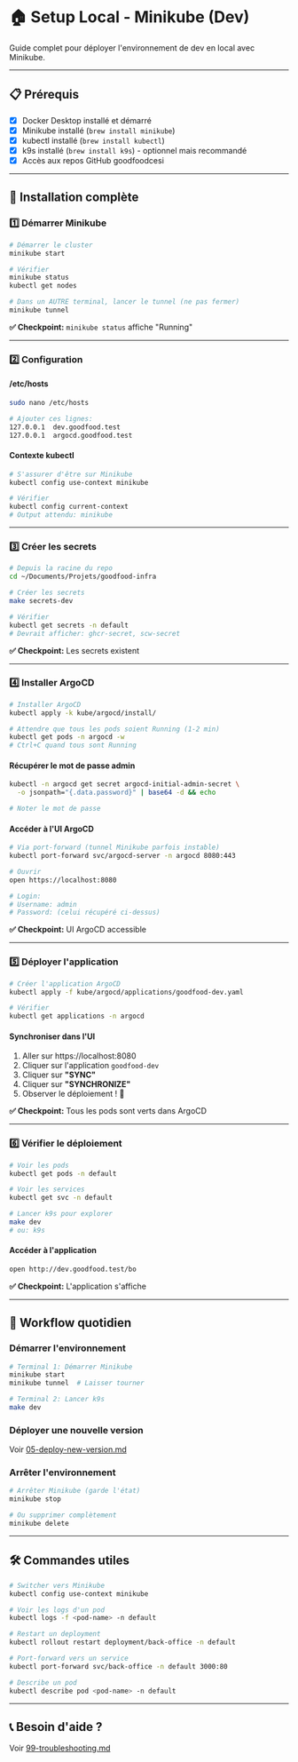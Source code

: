 # 🏠 Setup Local - Minikube (Dev)

Guide complet pour déployer l'environnement de dev en local avec Minikube.

---

## 📋 Prérequis

- [x] Docker Desktop installé et démarré
- [x] Minikube installé (`brew install minikube`)
- [x] kubectl installé (`brew install kubectl`)
- [x] k9s installé (`brew install k9s`) - optionnel mais recommandé
- [x] Accès aux repos GitHub goodfoodcesi

---

## 🚀 Installation complète

### 1️⃣ Démarrer Minikube
```bash
# Démarrer le cluster
minikube start

# Vérifier
minikube status
kubectl get nodes

# Dans un AUTRE terminal, lancer le tunnel (ne pas fermer)
minikube tunnel
```

**✅ Checkpoint:** `minikube status` affiche "Running"

---

### 2️⃣ Configuration

#### /etc/hosts
```bash
sudo nano /etc/hosts

# Ajouter ces lignes:
127.0.0.1  dev.goodfood.test
127.0.0.1  argocd.goodfood.test
```

#### Contexte kubectl
```bash
# S'assurer d'être sur Minikube
kubectl config use-context minikube

# Vérifier
kubectl config current-context
# Output attendu: minikube
```

---

### 3️⃣ Créer les secrets
```bash
# Depuis la racine du repo
cd ~/Documents/Projets/goodfood-infra

# Créer les secrets
make secrets-dev

# Vérifier
kubectl get secrets -n default
# Devrait afficher: ghcr-secret, scw-secret
```

**✅ Checkpoint:** Les secrets existent

---

### 4️⃣ Installer ArgoCD
```bash
# Installer ArgoCD
kubectl apply -k kube/argocd/install/

# Attendre que tous les pods soient Running (1-2 min)
kubectl get pods -n argocd -w
# Ctrl+C quand tous sont Running
```

#### Récupérer le mot de passe admin
```bash
kubectl -n argocd get secret argocd-initial-admin-secret \
  -o jsonpath="{.data.password}" | base64 -d && echo

# Noter le mot de passe
```

#### Accéder à l'UI ArgoCD
```bash
# Via port-forward (tunnel Minikube parfois instable)
kubectl port-forward svc/argocd-server -n argocd 8080:443

# Ouvrir
open https://localhost:8080

# Login:
# Username: admin
# Password: (celui récupéré ci-dessus)
```

**✅ Checkpoint:** UI ArgoCD accessible

---

### 5️⃣ Déployer l'application
```bash
# Créer l'application ArgoCD
kubectl apply -f kube/argocd/applications/goodfood-dev.yaml

# Vérifier
kubectl get applications -n argocd
```

#### Synchroniser dans l'UI

1. Aller sur https://localhost:8080
2. Cliquer sur l'application `goodfood-dev`
3. Cliquer sur **"SYNC"**
4. Cliquer sur **"SYNCHRONIZE"**
5. Observer le déploiement ! 🎉

**✅ Checkpoint:** Tous les pods sont verts dans ArgoCD

---

### 6️⃣ Vérifier le déploiement
```bash
# Voir les pods
kubectl get pods -n default

# Voir les services
kubectl get svc -n default

# Lancer k9s pour explorer
make dev
# ou: k9s
```

#### Accéder à l'application
```bash
open http://dev.goodfood.test/bo
```

**✅ Checkpoint:** L'application s'affiche

---

## 🔄 Workflow quotidien

### Démarrer l'environnement
```bash
# Terminal 1: Démarrer Minikube
minikube start
minikube tunnel  # Laisser tourner

# Terminal 2: Lancer k9s
make dev
```

### Déployer une nouvelle version

Voir [05-deploy-new-version.md](./05-deploy-new-version.md)

### Arrêter l'environnement
```bash
# Arrêter Minikube (garde l'état)
minikube stop

# Ou supprimer complètement
minikube delete
```

---

## 🛠️ Commandes utiles
```bash
# Switcher vers Minikube
kubectl config use-context minikube

# Voir les logs d'un pod
kubectl logs -f <pod-name> -n default

# Restart un deployment
kubectl rollout restart deployment/back-office -n default

# Port-forward vers un service
kubectl port-forward svc/back-office -n default 3000:80

# Describe un pod
kubectl describe pod <pod-name> -n default
```

---

## 📞 Besoin d'aide ?

Voir [99-troubleshooting.md](./99-troubleshooting.md)